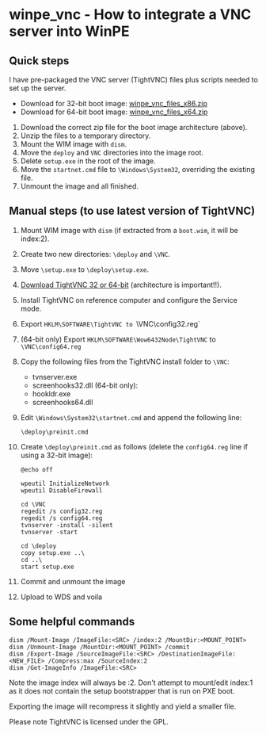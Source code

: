 winpe_vnc - How to integrate a VNC server into WinPE
====================================================

Quick steps
-----------

I have pre-packaged the VNC server (TightVNC) files plus scripts needed to set up the server.

* Download for 32-bit boot image: [winpe_vnc_files_x86.zip](https://github.com/sjkingo/winpe_vnc/raw/master/winpe_vnc_files_x86.zip)
* Download for 64-bit boot image: [winpe_vnc_files_x64.zip](https://github.com/sjkingo/winpe_vnc/raw/master/winpe_vnc_files_x64.zip)

1. Download the correct zip file for the boot image architecture (above).
2. Unzip the files to a temporary directory.
3. Mount the WIM image with `dism`.
4. Move the `deploy` and `VNC` directories into the image root.
5. Delete `setup.exe` in the root of the image.
6. Move the `startnet.cmd` file to `\Windows\System32`, overriding the existing file.
7. Unmount the image and all finished.


Manual steps (to use latest version of TightVNC)
------------------------------------------------

1. Mount WIM image with `dism` (if extracted from a `boot.wim`, it will be index:2).
2. Create two new directories: `\deploy` and `\VNC`.
3. Move `\setup.exe` to `\deploy\setup.exe`.
4. [Download TightVNC 32 or 64-bit](http://www.tightvnc.com/download.php) (architecture is important!!).
5. Install TightVNC on reference computer and configure the Service mode.
6. Export `HKLM\SOFTWARE\TightVNC to `\VNC\config32.reg`
7. (64-bit only) Export `HKLM\SOFTWARE\Wow6432Node\TightVNC` to `\VNC\config64.reg`
8. Copy the following files from the TightVNC install folder to `\VNC`:
    * tvnserver.exe
    * screenhooks32.dll
     (64-bit only):
    * hookldr.exe
    * screenhooks64.dll
9. Edit `\Windows\System32\startnet.cmd` and append the following line:
    
    `\deploy\preinit.cmd`

10. Create `\deploy\preinit.cmd` as follows (delete the `config64.reg` line if using a 32-bit image):

    ```
    @echo off

    wpeutil InitializeNetwork
    wpeutil DisableFirewall

    cd \VNC
    regedit /s config32.reg
    regedit /s config64.reg
    tvnserver -install -silent
    tvnserver -start

    cd \deploy
    copy setup.exe ..\
    cd ..\
    start setup.exe
    ```

12. Commit and unmount the image
13. Upload to WDS and voila


Some helpful commands
---------------------

```
dism /Mount-Image /ImageFile:<SRC> /index:2 /MountDir:<MOUNT_POINT>
dism /Unmount-Image /MountDir:<MOUNT_POINT> /commit
dism /Export-Image /SourceImageFile:<SRC> /DestinationImageFile:<NEW_FILE> /Compress:max /SourceIndex:2
dism /Get-ImageInfo /ImageFile:<SRC>
```

Note the image index will always be :2. Don't attempt to mount/edit index:1 as
it does not contain the setup bootstrapper that is run on PXE boot.

Exporting the image will recompress it slightly and yield a smaller file.

Please note TightVNC is licensed under the GPL.
